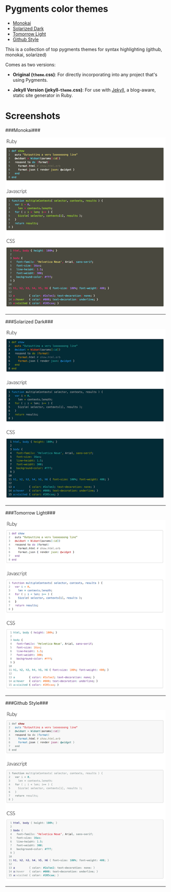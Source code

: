 Pygments color themes
=====================

* [Monokai](#monokai)
* [Solarized Dark](#solarized-dark)
* [Tomorrow Light](#tomorrow-light)
* [Github Style](#github-style)


This is a collection of top pygments themes for syntax highlighting (github, monokai, solarized)


Comes as two versions:

- **Original (`theme`.css)**: For directly incorporating into any project that's using Pygments.

- **Jekyll Version (jekyll-`theme`.css)**: For use with [Jekyll](http://jekyllrb.com/), a blog-aware, static site generator in Ruby.

# Screenshots

###Monokai###

![Screenshot](screenshots/monokai.png)

---
###Solarized Dark###

![Screenshot](screenshots/solarized-dark.png)

---
###Tomorrow Light###

![Screenshot](screenshots/tomorrow-light.png)

---
###Github Style###

![Screenshot](screenshots/github-style.png)

---
